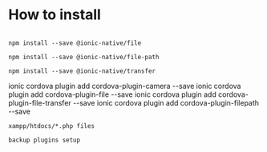 # How to install

```npm install --save @ionic-native/camera

npm install --save @ionic-native/file

npm install --save @ionic-native/file-path

npm install --save @ionic-native/transfer
```
ionic cordova plugin add cordova-plugin-camera --save
ionic cordova plugin add cordova-plugin-file --save
ionic cordova plugin add cordova-plugin-file-transfer --save
ionic cordova plugin add cordova-plugin-filepath --save
```
xampp/htdocs/*.php files

backup plugins setup
